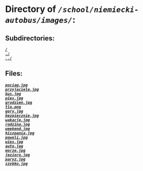 # Directory of *`/school/niemiecki-autobus/images/`*:
## Subdirectories:
[***`/`***](/)\
[***`./`***](./)\
[***`../`***](../)
## Files:
[***`pociag.jpg`***](pociag.jpg)\
[***`przyjaciele.jpg`***](przyjaciele.jpg)\
[***`bus.jpg`***](bus.jpg)\
[***`pies.jpg`***](pies.jpg)\
[***`grudzien.jpg`***](grudzien.jpg)\
[***`tlo.png`***](tlo.png)\
[***`gory.jpg`***](gory.jpg)\
[***`bezpiecznie.jpg`***](bezpiecznie.jpg)\
[***`wakacje.jpg`***](wakacje.jpg)\
[***`rodzina.jpg`***](rodzina.jpg)\
[***`weekend.jpg`***](weekend.jpg)\
[***`hiszpania.jpg`***](hiszpania.jpg)\
[***`powoli.jpg`***](powoli.jpg)\
[***`wies.jpg`***](wies.jpg)\
[***`auto.jpg`***](auto.jpg)\
[***`morze.jpg`***](morze.jpg)\
[***`jezioro.jpg`***](jezioro.jpg)\
[***`paryz.jpg`***](paryz.jpg)\
[***`szybko.jpg`***](szybko.jpg)
